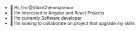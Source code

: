 - 👋 Hi, I’m @VibinChemmannoor
- 👀 I’m interested in Angular and React Projects
- 🌱 I’m currently Software developer
- 💞️ I’m looking to collaborate on project that upgrade my skills


<!---
VibinChemmannoor/VibinChemmannoor is a ✨ special ✨ repository because its `README.md` (this file) appears on your GitHub profile.
You can click the Preview link to take a look at your changes.
--->
